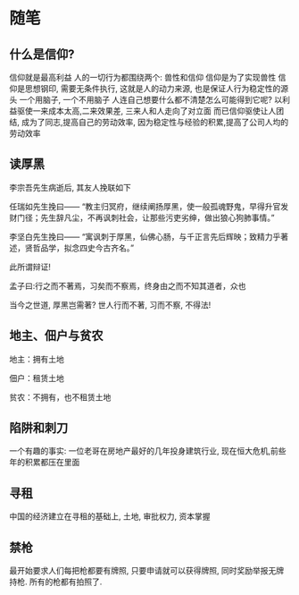 # 随笔

## 什么是信仰?

信仰就是最高利益
人的一切行为都围绕两个: 兽性和信仰
信仰是为了实现兽性
信仰是思想钢印, 需要无条件执行, 这就是人的动力来源, 也是保证人行为稳定性的源头
一个用脑子, 一个不用脑子
人连自己想要什么都不清楚怎么可能得到它呢?
以利益驱使一来成本太高,二来效果差, 三来人和人走向了对立面
而已信仰驱使让人团结, 成为了同志,提高自己的劳动效率, 因为稳定性与经验的积累,提高了公司人均的劳动效率

## 读厚黑

李宗吾先生病逝后, 其友人挽联如下

任瑞如先生挽曰——
“教主归冥府，继续阐扬厚黑，使一般孤魂野鬼，早得升官发财门径；先生辞凡尘，不再讽刺社会，让那些污吏劣绅，做出狼心狗肺事情。”

李坚白先生挽曰——
“寓讽刺于厚黑，仙佛心肠，与千正言先后辉映；致精力乎著述，贤哲品学，拟念四史今古齐名。”

此所谓辩证!

孟子曰:行之而不著焉，习矣而不察焉，终身由之而不知其道者，众也

当今之世道, 厚黑岂需著? 世人行而不著, 习而不察, 不得法!

## 地主、佃户与贫农

地主：拥有土地

佃户：租赁土地

贫农：不拥有，也不租赁土地

## 陷阱和刺刀

一个有趣的事实: 一位老哥在房地产最好的几年投身建筑行业, 现在恒大危机,前些年的积累都压在里面

## 寻租

中国的经济建立在寻租的基础上, 土地, 审批权力, 资本掌握

## 禁枪

最开始要求人们每把枪都要有牌照, 只要申请就可以获得牌照, 同时奖励举报无牌持枪. 所有的枪都有拍照了. 